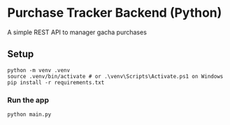 # Purchase Tracker Backend (Python)
A simple REST API to manager gacha purchases

## Setup
```
python -m venv .venv
source .venv/bin/activate # or .\venv\Scripts\Activate.ps1 on Windows
pip install -r requirements.txt
```

### Run the app
`python main.py`